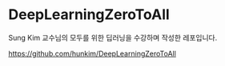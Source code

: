 # DeepLearningZeroToAll

Sung Kim 교수님의 모두를 위한 딥러닝을 수강하며 작성한 레포입니다.

https://github.com/hunkim/DeepLearningZeroToAll
